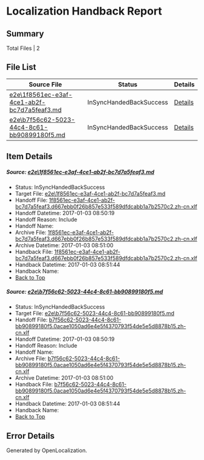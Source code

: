 # <a name='report-top'></a> Localization Handback Report

## Summary
 Total Files | 2

## File List
 Source File | Status | Details 
 ----------- | ------ | ------- 
 [e2e\1f8561ec-e3af-4ce1-ab2f-bc7d7a5feaf3.md](https://github.com/OpenLocalizationTestOrg/ol-test1/blob/e899886868cffddbd4016a41d72e08a7a9dd6a73/e2e/1f8561ec-e3af-4ce1-ab2f-bc7d7a5feaf3.md) | InSyncHandedBackSuccess | [Details](#e379ccdccb9392aedd73b9ecbb047c8bd67343ce1)
 [e2e\b7f56c62-5023-44c4-8c61-bb90899180f5.md](https://github.com/OpenLocalizationTestOrg/ol-test1/blob/e899886868cffddbd4016a41d72e08a7a9dd6a73/e2e/b7f56c62-5023-44c4-8c61-bb90899180f5.md) | InSyncHandedBackSuccess | [Details](#7939738d19ed0bf05e114555023f0a76cbbf634a2)

## Item Details
##### <a name='e379ccdccb9392aedd73b9ecbb047c8bd67343ce1'></a> Source: [e2e\1f8561ec-e3af-4ce1-ab2f-bc7d7a5feaf3.md](https://github.com/OpenLocalizationTestOrg/ol-test1/blob/e899886868cffddbd4016a41d72e08a7a9dd6a73/e2e/1f8561ec-e3af-4ce1-ab2f-bc7d7a5feaf3.md)
* Status: InSyncHandedBackSuccess
* Target File: [e2e\1f8561ec-e3af-4ce1-ab2f-bc7d7a5feaf3.md](https://github.com/OpenLocalizationTestOrg/ol-test1-zhcn/blob/94997f86ba0541b76ea6bcf5c0418abe594db59e/e2e/1f8561ec-e3af-4ce1-ab2f-bc7d7a5feaf3.md)
* Handoff File: [1f8561ec-e3af-4ce1-ab2f-bc7d7a5feaf3.d667ebb0f26b857e533f589dfdcabb1a7b2570c2.zh-cn.xlf](https://github.com/OpenLocalizationTestOrg/ol-test1-handoff/blob/f5f3a10e2238c62a9b24c9f79f88656eb672fe49/ol-handoff/OpenLocalizationTestOrg/ol-test1-zhcn/ci/ht/1f8561ec-e3af-4ce1-ab2f-bc7d7a5feaf3.d667ebb0f26b857e533f589dfdcabb1a7b2570c2.zh-cn.xlf)
* Handoff Datetime: 2017-01-03 08:50:19
* Handoff Reason: Include
* Handoff Name: 
* Archive File: [1f8561ec-e3af-4ce1-ab2f-bc7d7a5feaf3.d667ebb0f26b857e533f589dfdcabb1a7b2570c2.zh-cn.xlf](https://github.com/OpenLocalizationTestOrg/ol-test1-handoff/blob/81606d3939d3657eb9b58704b180e41ed2c54d10/ol-archive/OpenLocalizationTestOrg/ol-test1-zhcn/ci/ht/1f8561ec-e3af-4ce1-ab2f-bc7d7a5feaf3.d667ebb0f26b857e533f589dfdcabb1a7b2570c2.zh-cn.xlf)
* Archive Datetime: 2017-01-03 08:51:00
* Handback File: [1f8561ec-e3af-4ce1-ab2f-bc7d7a5feaf3.d667ebb0f26b857e533f589dfdcabb1a7b2570c2.zh-cn.xlf](https://github.com/OpenLocalizationTestOrg/ol-test1-handback/blob/c7c3b91ba78d58e4b91c64c0ef4d23c64d5d5fab/ol-handback/OpenLocalizationTestOrg/ol-test1-zhcn/ci/ht/1f8561ec-e3af-4ce1-ab2f-bc7d7a5feaf3.d667ebb0f26b857e533f589dfdcabb1a7b2570c2.zh-cn.xlf)
* Handback Datetime: 2017-01-03 08:51:44
* Handback Name: 
* [Back to Top](#report-top)

##### <a name='7939738d19ed0bf05e114555023f0a76cbbf634a2'></a> Source: [e2e\b7f56c62-5023-44c4-8c61-bb90899180f5.md](https://github.com/OpenLocalizationTestOrg/ol-test1/blob/e899886868cffddbd4016a41d72e08a7a9dd6a73/e2e/b7f56c62-5023-44c4-8c61-bb90899180f5.md)
* Status: InSyncHandedBackSuccess
* Target File: [e2e\b7f56c62-5023-44c4-8c61-bb90899180f5.md](https://github.com/OpenLocalizationTestOrg/ol-test1-zhcn/blob/94997f86ba0541b76ea6bcf5c0418abe594db59e/e2e/b7f56c62-5023-44c4-8c61-bb90899180f5.md)
* Handoff File: [b7f56c62-5023-44c4-8c61-bb90899180f5.0acae1050ad6e4e5f4370793f54de5e5d8878b15.zh-cn.xlf](https://github.com/OpenLocalizationTestOrg/ol-test1-handoff/blob/f5f3a10e2238c62a9b24c9f79f88656eb672fe49/ol-handoff/OpenLocalizationTestOrg/ol-test1-zhcn/ci/ht/b7f56c62-5023-44c4-8c61-bb90899180f5.0acae1050ad6e4e5f4370793f54de5e5d8878b15.zh-cn.xlf)
* Handoff Datetime: 2017-01-03 08:50:19
* Handoff Reason: Include
* Handoff Name: 
* Archive File: [b7f56c62-5023-44c4-8c61-bb90899180f5.0acae1050ad6e4e5f4370793f54de5e5d8878b15.zh-cn.xlf](https://github.com/OpenLocalizationTestOrg/ol-test1-handoff/blob/81606d3939d3657eb9b58704b180e41ed2c54d10/ol-archive/OpenLocalizationTestOrg/ol-test1-zhcn/ci/ht/b7f56c62-5023-44c4-8c61-bb90899180f5.0acae1050ad6e4e5f4370793f54de5e5d8878b15.zh-cn.xlf)
* Archive Datetime: 2017-01-03 08:51:00
* Handback File: [b7f56c62-5023-44c4-8c61-bb90899180f5.0acae1050ad6e4e5f4370793f54de5e5d8878b15.zh-cn.xlf](https://github.com/OpenLocalizationTestOrg/ol-test1-handback/blob/c7c3b91ba78d58e4b91c64c0ef4d23c64d5d5fab/ol-handback/OpenLocalizationTestOrg/ol-test1-zhcn/ci/ht/b7f56c62-5023-44c4-8c61-bb90899180f5.0acae1050ad6e4e5f4370793f54de5e5d8878b15.zh-cn.xlf)
* Handback Datetime: 2017-01-03 08:51:44
* Handback Name: 
* [Back to Top](#report-top)


## Error Details

Generated by OpenLocalization.

